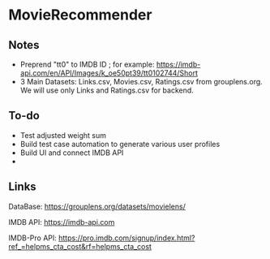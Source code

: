 # MovieRecommender
## Notes
- Preprend "tt0" to IMDB ID ; for example: https://imdb-api.com/en/API/Images/k_oe50pt39/tt0102744/Short
- 3 Main Datasets: Links.csv, Movies.csv, Ratings.csv from grouplens.org. We will use only Links and Ratings.csv for backend.

## To-do
- Test adjusted weight sum
- Build test case automation to generate various user profiles
- Build UI and connect IMDB API
- 


## Links
DataBase:
https://grouplens.org/datasets/movielens/

IMDB API:
https://imdb-api.com

IMDB-Pro API:
https://pro.imdb.com/signup/index.html?ref_=helpms_cta_cost&rf=helpms_cta_cost
